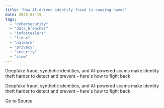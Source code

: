 ```yaml
---
title: "How AI-driven identify fraud is causing havoc"
date: 2025-03-19
tags: 
  - "cybersecurity"
  - "data_breaches"
  - "infostealers"
  - "linux"
  - "malware"
  - "privacy"
  - "security"
  - "siem"
---
```


Deepfake fraud, synthetic identities, and AI-powered scams make identity theft harder to detect and prevent – here's how to fight back

Deepfake fraud, synthetic identities, and AI-powered scams make identity theft harder to detect and prevent – here's how to fight back

Go to Source
